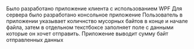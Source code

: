 Было разработано приложение клиента с использованием WPF
Для сервера было разработано консольное приложение
Пользователь в приложении указывает количнство мусорных байтов в конце и начале файла, затем в отдельном текстбоксе заполняет поле с данными которые он хочет отправить.
Приложение выводит сумму байт отправленных данных
